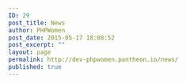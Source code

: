```yaml
---
ID: 29
post_title: News
author: PHPWomen
post_date: 2015-05-17 18:08:52
post_excerpt: ""
layout: page
permalink: http://dev-phpwomen.pantheon.io/news/
published: true
---
```

